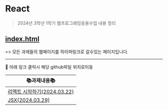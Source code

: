 # React 
> 2024년 3학년 1학기 웹프로그래밍응용수업 내용 정리

## <a href="https://kim-do-kyun.github.io/React/" target="_blank">index.html</a>
=> 모든 과제들의 웹페이지를 하이퍼링크로 갈수있는 페이지입니다.

<hr>

:pushpin: 아래 링크 클릭시 해당 github파일 위치로이동

|📚과제내용📚|
|-------------------------------------------------------------|
|<a href="https://github.com/kim-do-kyun/React/tree/main/0322">리액트 시작하기(2024.03.22)|
|<a href="https://github.com/kim-do-kyun/React/tree/main/0329">JSX(2024.03.29)|